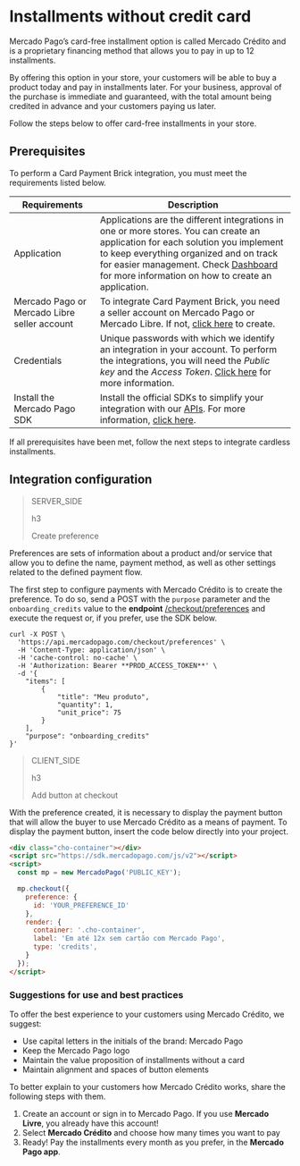 # Installments without credit card

Mercado Pago’s card-free installment option is called Mercado Crédito and is a proprietary financing method that allows you to pay in up to 12 installments.

By offering this option in your store, your customers will be able to buy a product today and pay in installments later. For your business, approval of the purchase is immediate and guaranteed, with the total amount being credited in advance and your customers paying us later.

Follow the steps below to offer card-free installments in your store.

## Prerequisites 

To perform a Card Payment Brick integration, you must meet the requirements listed below.

| Requirements | Description | 
|---|---|
| Application | Applications are the different integrations in one or more stores. You can create an application for each solution you implement to keep everything organized and on track for easier management. Check [Dashboard](/developers/en/docs/checkout-bricks/additional-content/dashboard/introduction) for more information on how to create an application. |
| Mercado Pago or Mercado Libre seller account | To integrate Card Payment Brick, you need a seller account on Mercado Pago or Mercado Libre. If not, [click here](https://www.mercadopago[FAKER][URL][DOMAIN]/hub/registration/landing) to create. |
| Credentials | Unique passwords with which we identify an integration in your account. To perform the integrations, you will need the _Public key_ and the _Access Token_. [Click here](/developers/en/guides/additional-content/credentials/credentials) for more information. |
| Install the Mercado Pago SDK | Install the official SDKs to simplify your integration with our [APIs](/developers/en/reference/payments/_payments/post). For more information, [click here](/developers/en/docs/sdks-library/landing). |

If all prerequisites have been met, follow the next steps to integrate cardless installments.

## Integration configuration

> SERVER_SIDE
>
> h3
>
> Create preference

Preferences are sets of information about a product and/or service that allow you to define the name, payment method, as well as other settings related to the defined payment flow.

The first step to configure payments with Mercado Crédito is to create the preference. To do so, send a POST with the `purpose` parameter and the `onboarding_credits` value to the **endpoint** [/checkout/preferences](/developers/en/reference/preferences/_checkout_preferences/post) and execute the request or, if you prefer, use the SDK below.

```curl
curl -X POST \
  'https://api.mercadopago.com/checkout/preferences' \
  -H 'Content-Type: application/json' \
  -H 'cache-control: no-cache' \
  -H 'Authorization: Bearer **PROD_ACCESS_TOKEN**' \
  -d '{
    "items": [
        {
            "title": "Meu produto",
            "quantity": 1,
            "unit_price": 75
        }
    ],
    "purpose": "onboarding_credits"
}'
```

> CLIENT_SIDE
>
> h3
>
> Add button at checkout

With the preference created, it is necessary to display the payment button that will allow the buyer to use Mercado Crédito as a means of payment. To display the payment button, insert the code below directly into your project.

```html
<div class="cho-container"></div>
<script src="https://sdk.mercadopago.com/js/v2"></script>
<script>
  const mp = new MercadoPago('PUBLIC_KEY');

  mp.checkout({
    preference: {
      id: 'YOUR_PREFERENCE_ID'
    },
    render: {
      container: '.cho-container',
      label: 'Em até 12x sem cartão com Mercado Pago',
      type: 'credits',
    }
  });
</script>
```

### Suggestions for use and best practices

To offer the best experience to your customers using Mercado Crédito, we suggest:

* Use capital letters in the initials of the brand: Mercado Pago
* Keep the Mercado Pago logo
* Maintain the value proposition of installments without a card
* Maintain alignment and spaces of button elements

To better explain to your customers how Mercado Crédito works, share the following steps with them.

1. Create an account or sign in to Mercado Pago. If you use **Mercado Livre**, you already have this account!
2. Select **Mercado Crédito** and choose how many times you want to pay
3. Ready! Pay the installments every month as you prefer, in the **Mercado Pago app**.